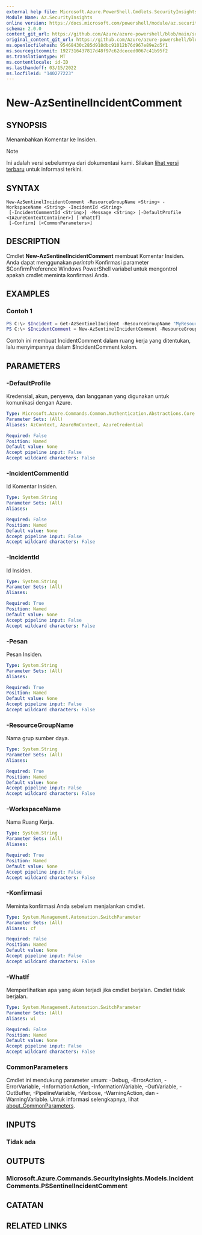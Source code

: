 ```yaml
---
external help file: Microsoft.Azure.PowerShell.Cmdlets.SecurityInsights.dll-Help.xml
Module Name: Az.SecurityInsights
online version: https://docs.microsoft.com/powershell/module/az.securityinsights/new-azsentinelincidentcomment
schema: 2.0.0
content_git_url: https://github.com/Azure/azure-powershell/blob/main/src/SecurityInsights/SecurityInsights/help/New-AzSentinelIncidentComment.md
original_content_git_url: https://github.com/Azure/azure-powershell/blob/main/src/SecurityInsights/SecurityInsights/help/New-AzSentinelIncidentComment.md
ms.openlocfilehash: 95468430c285d918dbc91012b76d967e89e2d5f1
ms.sourcegitcommit: 1927316437817d48f97c62dceced0067c41b95f2
ms.translationtype: MT
ms.contentlocale: id-ID
ms.lasthandoff: 03/15/2022
ms.locfileid: "140277223"
---
```

# New-AzSentinelIncidentComment

## SYNOPSIS
Menambahkan Komentar ke Insiden.

> [!NOTE]
>Ini adalah versi sebelumnya dari dokumentasi kami. Silakan [lihat versi terbaru](/powershell/module/az.securityinsights/new-azsentinelincidentcomment) untuk informasi terkini.

## SYNTAX

```
New-AzSentinelIncidentComment -ResourceGroupName <String> -WorkspaceName <String> -IncidentId <String>
 [-IncidentCommentId <String>] -Message <String> [-DefaultProfile <IAzureContextContainer>] [-WhatIf]
 [-Confirm] [<CommonParameters>]
```

## DESCRIPTION
Cmdlet **New-AzSentinelIncidentComment** membuat Komentar Insiden.
Anda dapat menggunakan *perintah* Konfirmasi parameter $ConfirmPreference Windows PowerShell variabel untuk mengontrol apakah cmdlet meminta konfirmasi Anda.

## EXAMPLES

### Contoh 1
```powershell
PS C:\> $Incident = Get-AzSentinelIncident -ResourceGroupName "MyResourceGroup" -WorkspaceName "MyWorkspaceName" -IncidentId "MyIncidentId"
PS C:\> $IncidentComment = New-AzSentinelIncidentComment -ResourceGroupName "MyResourceGroup" -WorkspaceName "MyWorkspaceName" -IncidentId ($Incident.Name) -Message "Still needs investigation"
```

Contoh ini membuat IncidentComment dalam ruang kerja yang ditentukan, lalu menyimpannya dalam $IncidentComment kolom.

## PARAMETERS

### -DefaultProfile
Kredensial, akun, penyewa, dan langganan yang digunakan untuk komunikasi dengan Azure.

```yaml
Type: Microsoft.Azure.Commands.Common.Authentication.Abstractions.Core.IAzureContextContainer
Parameter Sets: (All)
Aliases: AzContext, AzureRmContext, AzureCredential

Required: False
Position: Named
Default value: None
Accept pipeline input: False
Accept wildcard characters: False
```

### -IncidentCommentId
Id Komentar Insiden.

```yaml
Type: System.String
Parameter Sets: (All)
Aliases:

Required: False
Position: Named
Default value: None
Accept pipeline input: False
Accept wildcard characters: False
```

### -IncidentId
Id Insiden.

```yaml
Type: System.String
Parameter Sets: (All)
Aliases:

Required: True
Position: Named
Default value: None
Accept pipeline input: False
Accept wildcard characters: False
```

### -Pesan
Pesan Insiden.

```yaml
Type: System.String
Parameter Sets: (All)
Aliases:

Required: True
Position: Named
Default value: None
Accept pipeline input: False
Accept wildcard characters: False
```

### -ResourceGroupName
Nama grup sumber daya.

```yaml
Type: System.String
Parameter Sets: (All)
Aliases:

Required: True
Position: Named
Default value: None
Accept pipeline input: False
Accept wildcard characters: False
```

### -WorkspaceName
Nama Ruang Kerja.

```yaml
Type: System.String
Parameter Sets: (All)
Aliases:

Required: True
Position: Named
Default value: None
Accept pipeline input: False
Accept wildcard characters: False
```

### -Konfirmasi
Meminta konfirmasi Anda sebelum menjalankan cmdlet.

```yaml
Type: System.Management.Automation.SwitchParameter
Parameter Sets: (All)
Aliases: cf

Required: False
Position: Named
Default value: None
Accept pipeline input: False
Accept wildcard characters: False
```

### -WhatIf
Memperlihatkan apa yang akan terjadi jika cmdlet berjalan. Cmdlet tidak berjalan.

```yaml
Type: System.Management.Automation.SwitchParameter
Parameter Sets: (All)
Aliases: wi

Required: False
Position: Named
Default value: None
Accept pipeline input: False
Accept wildcard characters: False
```

### CommonParameters
Cmdlet ini mendukung parameter umum: -Debug, -ErrorAction, -ErrorVariable, -InformationAction, -InformationVariable, -OutVariable, -OutBuffer, -PipelineVariable, -Verbose, -WarningAction, dan -WarningVariable. Untuk informasi selengkapnya, lihat [about_CommonParameters](http://go.microsoft.com/fwlink/?LinkID=113216).

## INPUTS

### Tidak ada
## OUTPUTS

### Microsoft.Azure.Commands.SecurityInsights.Models.IncidentComments.PSSentinelIncidentComment
## CATATAN

## RELATED LINKS
